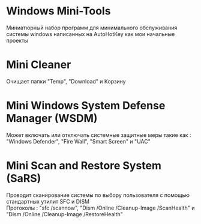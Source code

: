 # Windows Mini-Tools
Миниатюрный набор программ для минимального обслуживания системы windows написанных на AutoHotKey как мои начальные проекты

# Mini Cleaner
Очищает папки "Temp", "Download" и Корзину

# Mini Windows System Defense Manager (WSDM)
Может включать или отключать системные защитные меры такие как : "Windows Defender", "Fire Wall", "Smart Screen" и "UAC"

# Mini Scan and Restore System (SaRS)
Проводит сканирование системы по выбору пользователя с помощью стандартных утилит SFC и DISM                                 
Протоколы : "sfc /scannow", "Dism /Online /Cleanup-Image /ScanHealth" и "Dism /Online /Cleanup-Image /RestoreHealth"
